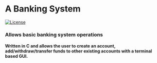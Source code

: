 # A Banking System

[![License](https://img.shields.io/github/license/rowenpeebles/banking-system.svg?style=flat-square)](https://github.com/rowenpeebles/banking-system/blob/master/LICENSE)

### Allows basic banking system operations

#### Written in C and allows the user to create an account, add/withdraw/transfer funds to other existing accounts with a terminal based GUI.
